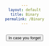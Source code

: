```yaml
---
layout: default
title: Binary
permalink: /Binary
---
```


<button onclick = "window.location.href='https://www.youtube.com/watch?v=RrJXLdv1i74&ab_channel=PracticalNetworking';">In case you forget</button>


<!DOCTYPE html>
<html lang="en">
<head>
    <meta charset="UTF-8">
    <meta name="viewport" content="width=device-width, initial-scale=1.0">
    <style>
        body {
            font-family: Arial, sans-serif;
            text-align: center;
            display: flex;
            flex-direction: column;
            align-items: center;
            justify-content: center;
            height: 100vh;
            margin: 0;
        }

        #analog-clock {
            position: relative;
            width: 200px;
            height: 200px;
            border: 2px solid #333;
            border-radius: 50%;
        }

        .hand {
            position: absolute;
            transform-origin: 50% 100%;
            background-color: #333;
        }

        #hour-hand {
            width: 6px;
            height: 50px;
            top: 50%;
            left: 50%;
            transform: translate(-50%, -100%) rotate(0deg);
        }

        #minute-hand {
            width: 4px;
            height: 80px;
            top: 50%;
            left: 50%;
            transform: translate(-50%, -100%) rotate(0deg);
        }

        #second-hand {
            width: 2px;
            height: 75px;
            background-color: red;
            top: 50%;
            left: 50%;
            transform: translate(-50%, -100%) rotate(0deg);
        }

        .hour-marking {
            position: absolute;
            transform-origin: 50% 100%;
            height: 10px;
            background-color: #333;
            width: 1px;
            top: 10px; /* Adjust this value for vertical alignment */
            left: 50%;
            transform: translateX(-50%) rotate(0deg);
        }
    </style>
    <title>Analog Clock</title>
</head>
<body>

<h1>Analog Clock</h1>

<div id="analog-clock">
    <!-- Add hour markings dynamically -->
    <script>
        for (let i = 0; i < 12; i++) {
            const hourMarking = document.createElement('div');
            const angle = (360 / 12) * i;
            const radius = 85; // Adjust this to control the distance from the center
            const x = 0 + radius * Math.sin((angle * Math.PI) / 180);
            const y = 80 - radius * Math.cos((angle * Math.PI) / 180);

            hourMarking.style.transform = `translate(${x - 0.5}px, ${y}px) rotate(${angle}deg)`;
            hourMarking.classList.add('hour-marking');
            document.getElementById('analog-clock').appendChild(hourMarking);
        }
    </script>

    <div id="hour-hand" class="hand"></div>
    <div id="minute-hand" class="hand"></div>
    <div id="second-hand" class="hand"></div>
</div>

<script>
    function updateAnalogClock() {
        const time = new Date();
        const hours = time.getHours() % 12;
        const minutes = time.getMinutes();
        const seconds = time.getSeconds();

        const hourHand = document.getElementById('hour-hand');
        const minuteHand = document.getElementById('minute-hand');
        const secondHand = document.getElementById('second-hand');

        const hourRotation = 360 / 12 * hours + 360 / 12 * (minutes / 60);
        const minuteRotation = 360 / 60 * minutes + 360 / 60 * (seconds / 60);
        const secondRotation = 360 / 60 * seconds;

        hourHand.style.transform = `translate(-50%, -100%) rotate(${hourRotation}deg)`;
        minuteHand.style.transform = `translate(-50%, -100%) rotate(${minuteRotation}deg)`;
        secondHand.style.transform = `translate(-50%, -100%) rotate(${secondRotation}deg)`;
    }

    // Update the clock every second
    setInterval(updateAnalogClock, 1000);

    // Initial update
    updateAnalogClock();
</script>

</body>
</html>


